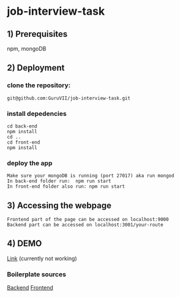 # job-interview-task
## 1) Prerequisites
npm, mongoDB

## 2) Deployment
### clone the repository:
	git@github.com:GuruVII/job-interview-task.git


### install depedencies 
	cd back-end
	npm install
	cd ..
	cd front-end
	npm install 



### deploy the app
	Make sure your mongoDB is running (port 27017) aka run mongod
	In back-end folder run:  npm run start
	In front-end folder also run: npm run start


## 3) Accessing the webpage
	Frontend part of the page can be accessed on localhost:9000
	Backend part can be accessed on localhost:3001/your-route

## 4) DEMO
[Link](https://helicopters.front-end.guru/) (currently not working)

### Boilerplate sources
[Backend](https://www.codementor.io/olatundegaruba/nodejs-restful-apis-in-10-minutes-q0sgsfhbd)
[Frontend](https://github.com/KarlDoyle/angular-es6-webpack-starter.git)

